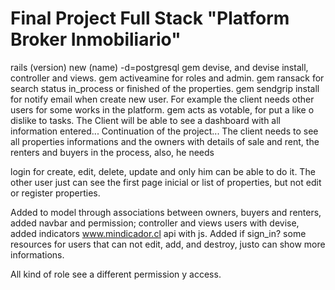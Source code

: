 # Final Project Full Stack "Platform Broker Inmobiliario"
rails (version) new (name) -d=postgresql
gem devise, and devise install, controller and views.
gem activeamine for roles and admin.
gem ransack for search status in_process or finished of the properties.
gem sendgrip install for notify email when create new user. For example the client needs other users for some works in the platform.
gem acts as votable, for put a like o dislike to tasks.
The Client will be able to see a dashboard with all information entered...
Continuation of the project...
The client needs to see all properties informations and the owners with details of sale and rent, the renters and buyers in the process, also, he needs

login for create, edit, delete, update and only him can be able to do it. The other user just can see the first page inicial or list of properties, but not edit or register properties.

Added to model through associations between owners, buyers and renters, added navbar and permission; controller and views users with devise, added indicators www.mindicador.cl api with js. Added if sign_in? some resources for users that can not edit, add, and destroy, justo can show more informations.

All kind of role see a different permission y access.

